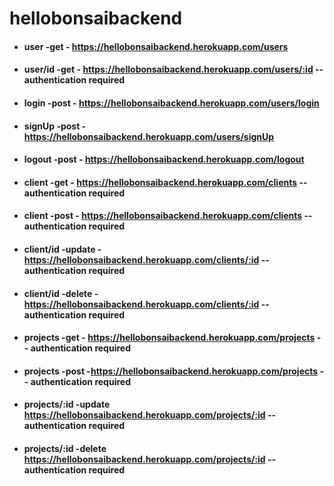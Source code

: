 # hellobonsaibackend


- #### user -get - https://hellobonsaibackend.herokuapp.com/users
- #### user/id -get - https://hellobonsaibackend.herokuapp.com/users/:id -- authentication required
- #### login -post - https://hellobonsaibackend.herokuapp.com/users/login
- #### signUp -post - https://hellobonsaibackend.herokuapp.com/users/signUp
- #### logout -post - https://hellobonsaibackend.herokuapp.com/logout
- #### client -get - https://hellobonsaibackend.herokuapp.com/clients  -- authentication required
- #### client -post - https://hellobonsaibackend.herokuapp.com/clients -- authentication required
- #### client/id -update - https://hellobonsaibackend.herokuapp.com/clients/:id  -- authentication required
- #### client/id -delete - https://hellobonsaibackend.herokuapp.com/clients/:id  -- authentication required
- #### projects -get - https://hellobonsaibackend.herokuapp.com/projects  -- authentication required
- #### projects -post -https://hellobonsaibackend.herokuapp.com/projects -- authentication required
- #### projects/:id -update https://hellobonsaibackend.herokuapp.com/projects/:id -- authentication required
- #### projects/:id -delete https://hellobonsaibackend.herokuapp.com/projects/:id -- authentication required
